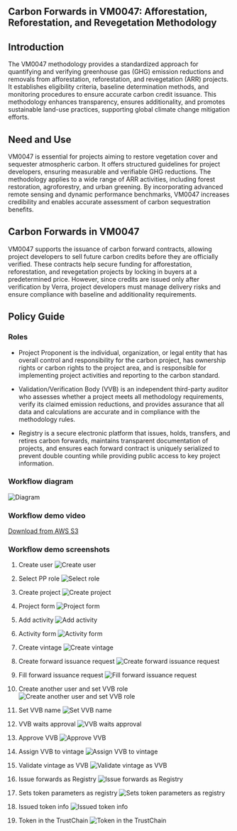 ## Carbon Forwards in VM0047: Afforestation, Reforestation, and Revegetation Methodology

## Introduction
The VM0047 methodology provides a standardized approach for quantifying and verifying greenhouse gas (GHG) emission reductions and removals from afforestation, reforestation, and revegetation (ARR) projects. It establishes eligibility criteria, baseline determination methods, and monitoring procedures to ensure accurate carbon credit issuance. This methodology enhances transparency, ensures additionality, and promotes sustainable land-use practices, supporting global climate change mitigation efforts.

## Need and Use
VM0047 is essential for projects aiming to restore vegetation cover and sequester atmospheric carbon. It offers structured guidelines for project developers, ensuring measurable and verifiable GHG reductions. The methodology applies to a wide range of ARR activities, including forest restoration, agroforestry, and urban greening. By incorporating advanced remote sensing and dynamic performance benchmarks, VM0047 increases credibility and enables accurate assessment of carbon sequestration benefits.

## Carbon Forwards in VM0047
VM0047 supports the issuance of carbon forward contracts, allowing project developers to sell future carbon credits before they are officially verified. These contracts help secure funding for afforestation, reforestation, and revegetation projects by locking in buyers at a predetermined price. However, since credits are issued only after verification by Verra, project developers must manage delivery risks and ensure compliance with baseline and additionality requirements.

## Policy Guide

### Roles

- Project Proponent is the individual, organization, or legal entity that has overall control and responsibility for the carbon project, has ownership rights or carbon rights to the project area, and is responsible for implementing project activities and reporting to the carbon standard.

- Validation/Verification Body (VVB) is an independent third-party auditor who assesses whether a project meets all methodology requirements, verify its claimed emission reductions, and provides assurance that all data and calculations are accurate and in compliance with the methodology rules.

- Registry is a secure electronic platform that issues, holds, transfers, and retires carbon forwards, maintains transparent documentation of projects, and ensures each forward contract is uniquely serialized to prevent double counting while providing public access to key project information.

### Workflow diagram

![Diagram](https://evercity-public.s3.eu-central-1.amazonaws.com/demo/Carbon_forwards_VM0047/VM0047_forwards_diagram.png)

### Workflow demo video

[Download from AWS S3](https://evercity-public.s3.eu-central-1.amazonaws.com/demo/Carbon_forwards_VM0047/VM0047_forwards_demo.mov)

### Workflow demo screenshots

1. Create user
![Create user](https://evercity-public.s3.eu-central-1.amazonaws.com/demo/Carbon_forwards_VM0047/Guargian+VM0047+screens/1.+create+user.png)

2. Select PP role
![Select role](https://evercity-public.s3.eu-central-1.amazonaws.com/demo/Carbon_forwards_VM0047/Guargian+VM0047+screens/2.+select+pp+role.png)

3. Create project
![Create project](https://evercity-public.s3.eu-central-1.amazonaws.com/demo/Carbon_forwards_VM0047/Guargian+VM0047+screens/3.+create+project.png)

4. Project form
![Project form](https://evercity-public.s3.eu-central-1.amazonaws.com/demo/Carbon_forwards_VM0047/Guargian+VM0047+screens/4.+project+form.png)

5. Add activity
![Add activity](https://evercity-public.s3.eu-central-1.amazonaws.com/demo/Carbon_forwards_VM0047/Guargian+VM0047+screens/5.+add+activity.png)

6. Activity form
![Activity form](https://evercity-public.s3.eu-central-1.amazonaws.com/demo/Carbon_forwards_VM0047/Guargian+VM0047+screens/6.+activity+form.png)

7. Create vintage
![Create vintage](https://evercity-public.s3.eu-central-1.amazonaws.com/demo/Carbon_forwards_VM0047/Guargian+VM0047+screens/7.+create+vintage.png)

8. Create forward issuance request
![Create forward issuance request](https://evercity-public.s3.eu-central-1.amazonaws.com/demo/Carbon_forwards_VM0047/Guargian+VM0047+screens/8.+issue+forward+by+pp.png)

9. Fill forward issuance request
![Fill forward issuance request](https://evercity-public.s3.eu-central-1.amazonaws.com/demo/Carbon_forwards_VM0047/Guargian+VM0047+screens/9.+input+number+forwards+form.png)

10. Create another user and set VVB role
![Create another user and set VVB role](https://evercity-public.s3.eu-central-1.amazonaws.com/demo/Carbon_forwards_VM0047/Guargian+VM0047+screens/10.+select+vvb+role.png)

11. Set VVB name
![Set VVB name](https://evercity-public.s3.eu-central-1.amazonaws.com/demo/Carbon_forwards_VM0047/Guargian+VM0047+screens/11.+input+VVB+name+form.png)

12. VVB waits approval
![VVB waits approval](https://evercity-public.s3.eu-central-1.amazonaws.com/demo/Carbon_forwards_VM0047/Guargian+VM0047+screens/12.+pending+VVB+approve.png)

13. Approve VVB
![Approve VVB](https://evercity-public.s3.eu-central-1.amazonaws.com/demo/Carbon_forwards_VM0047/Guargian+VM0047+screens/13.+approve+VVB.png)

14. Assign VVB to vintage
![Assign VVB to vintage](https://evercity-public.s3.eu-central-1.amazonaws.com/demo/Carbon_forwards_VM0047/Guargian+VM0047+screens/14.+assign+VVB+to+vintage.png)

15. Validate vintage as VVB
![Validate vintage as VVB](https://evercity-public.s3.eu-central-1.amazonaws.com/demo/Carbon_forwards_VM0047/Guargian+VM0047+screens/15.+validate+vintage+by+VVB.png)

16. Issue forwards as Registry
![Issue forwards as Registry](https://evercity-public.s3.eu-central-1.amazonaws.com/demo/Carbon_forwards_VM0047/Guargian+VM0047+screens/16.+Issue+forward+by+opertor.png)

17. Sets token parameters as registry
![Sets token parameters as registry](https://evercity-public.s3.eu-central-1.amazonaws.com/demo/Carbon_forwards_VM0047/Guargian+VM0047+screens/17.+create+token+vintage+form.png)

18. Issued token info
![Issued token info](https://evercity-public.s3.eu-central-1.amazonaws.com/demo/Carbon_forwards_VM0047/Guargian+VM0047+screens/18.+info+about+token.png)

19. Token in the TrustChain
![Token in the TrustChain](https://evercity-public.s3.eu-central-1.amazonaws.com/demo/Carbon_forwards_VM0047/Guargian+VM0047+screens/19.+issuances.png)